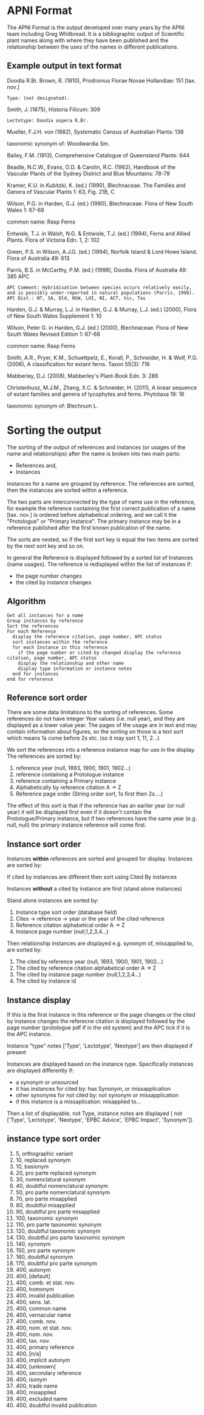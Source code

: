 APNI Format
===========

The APNI Format is the output developed over many years by the APNI team including Greg Whitbread. It is a bibliographic
output of Scientific plant names along with where they have been published and the relationship between the uses of the
 names in different publications.


Example output in text format
-----------------------------
 
Doodia R.Br.
Brown, R. (1810), Prodromus Florae Novae Hollandiae: 151 [tax. nov.]

    Type: (not designated).

Smith, J. (1875), Historia Filicum: 309

    Lectotype: Doodia aspera R.Br.

Mueller, F.J.H. von (1882), Systematic Census of Australian Plants: 138

taxonomic synonym of: Woodwardia Sm.

Bailey, F.M. (1913), Comprehensive Catalogue of Queensland Plants: 644

Beadle, N.C.W., Evans, O.D. & Carolin, R.C. (1962), Handbook of the Vascular Plants of the Sydney District and Blue Mountains: 78-79

Kramer, K.U. in Kubitzki, K. (ed.) (1990), Blechnaceae. The Families and Genera of Vascular Plants 1: 63, Fig. 21B, C

Wilson, P.G. in Harden, G.J. (ed.) (1990), Blechnaceae. Flora of New South Wales 1: 67-68

common name: Rasp Ferns

Entwisle, T.J. in Walsh, N.G. & Entwisle, T.J. (ed.) (1994), Ferns and Allied Plants. Flora of Victoria Edn. 1, 2: 102

Green, P.S. in Wilson, A.J.G. (ed.) (1994), Norfolk Island & Lord Howe Island. Flora of Australia 49: 613

Parris, B.S. in McCarthy, P.M. (ed.) (1998), Doodia. Flora of Australia 48: 385 APC

    APC Comment: Hybridisation between species occurs relatively easily, and is possibly under-reported in natural populations (Parris, 1998).
    APC Dist.: NT, SA, Qld, NSW, LHI, NI, ACT, Vic, Tas

Harden, G.J. & Murray, L.J. in Harden, G.J. & Murray, L.J. (ed.) (2000), Flora of New South Wales Supplement 1: 10

Wilson, Peter G. in Harden, G.J. (ed.) (2000), Blechnaceae. Flora of New South Wales Revised Edition 1: 67-68

common name: Rasp Ferns

Smith, A.R., Pryer, K.M., Schuettpelz, E., Korall, P., Schneider, H. & Wolf, P.G. (2006), A classification for extant ferns. Taxon 55(3): 716

Mabberley, D.J. (2008), Mabberley's Plant-Book Edn. 3: 286

Christenhusz, M.J.M., Zhang, X.C. & Schneider, H. (2011), A linear sequence of extant families and genera of lycophytes and ferns. Phytotaxa 19: 16

taxonomic synonym of: Blechnum L.


# Sorting the output

The sorting of the output of references and instances (or usages of the name and relationships) after the name is broken
into two main parts:

 * References and,
 * Instances

Instances for a name are grouped by reference.
The references are sorted, then the instances are sorted within a reference.
 
The two parts are interconnected by the type of name use in the reference, for example the reference containing the first
correct publication of a name [tax. nov.] is ordered before alphabetical ordering, and we call it the "Protologue" or 
"Primary Instance". The primary instance may be in a reference published after the first known publication of the name.

The sorts are nested, so if the first sort key is equal the two items are sorted by the next sort key and so on.

In general the Reference is displayed followed by a sorted list of Instances (name usages). The reference is 
redisplayed within the list of instances if:

 * the page number changes
 * the cited by instance changes

## Algorithm

    Get all instances for a name
    Group instances by reference
    Sort the references
    For each Reference
      display the reference citation, page number, APC status
      sort instances within the reference
      for each Instance in this reference
        if the page number or cited by changed display the reference citation, page number, APC status
        display the relationship and other name
        display type information or instance notes
      end for instances
    end for reference

## Reference sort order

There are some data limitations to the sorting of references. Some references do not have Integer Year values (i.e. null
year), and they are displayed as a lower value year. The pages of the usage are in text and may contain information about
figures, so the sorting on those is a text sort which means 1s come before 2s etc. (so it may sort 1, 11, 2...)

We sort the references into a reference instance map for use in the display. The references are sorted by:

 1. reference year (null, 1893, 1900, 1901, 1902...)
 2. reference containing a Protologue instance
 3. reference containing a Primary instance
 4. Alphabetically by reference citation A -> Z
 5. Reference page order (String order sort, 1s first then 2s....)

The effect of this sort is that if the reference has an earlier year (or null year) it will be displayed first even if it
doesn't contain the Protologue/Primary instance, but if two references have the same year (e.g. null, null) the primary 
instance reference will come first.

## Instance sort order

Instances **within** references are sorted and grouped for display. Instances are sorted by:

If cited by instances are different then sort using Cited By instances

Instances **without** a cited by instance are first (stand alone instances)

Stand alone instances are sorted by:

 1. Instance type sort order (database field)
 1. Cites -> reference -> year or the year of the cited reference
 1. Reference citation alphabetical order A -> Z
 1. Instance page number (null,1,2,3,4...)

Then relationship instances are displayed e.g. synonym of, missapplied to, are sorted by:

  1. The cited by reference year (null, 1893, 1900, 1901, 1902...)
  1. The cited by reference citation alphabetical order A -> Z
  1. The cited by instance page number (null,1,2,3,4...)
  1. The cited by instance id

## Instance display

If this is the first instance in this reference or the page changes or the cited by instance changes the referecne 
citation is displayed followed by the page number (protologue pdf if in the old system) and the APC tick if it is the 
APC instance.

Instance "type" notes ['Type', 'Lectotype', 'Neotype'] are then displayed if present

Instances are displayed based on the instance type. Specifically instances are displayed differently if:

 * a synonym or unsourced
 * it has instances for cited by: has Synonym, or missapplication
 * other synonyms for not cited by: not synonym or missapplication
 * if this instance is a missaplication: misapplied to...

Then a list of displayable, not Type, instance notes are displayed ( not ['Type', 'Lectotype', 'Neotype', 'EPBC Advice',
 'EPBC Impact', 'Synonym']).
 
## instance type sort order

 1. 5,   orthographic variant
 1. 10,  replaced synonym
 1. 10,  basionym
 1. 20,  pro parte replaced synonym
 1. 30,  nomenclatural synonym
 1. 40,  doubtful nomenclatural synonym
 1. 50,  pro parte nomenclatural synonym
 1. 70,  pro parte misapplied
 1. 80,  doubtful misapplied
 1. 90,  doubtful pro parte misapplied
 1. 100, taxonomic synonym
 1. 110, pro parte taxonomic synonym
 1. 120, doubtful taxonomic synonym
 1. 130, doubtful pro parte taxonomic synonym
 1. 140, synonym
 1. 150, pro parte synonym
 1. 160, doubtful synonym
 1. 170, doubtful pro parte synonym
 1. 400, autonym
 1. 400, [default]
 1. 400, comb. et stat. nov.
 1. 400, homonym
 1. 400, invalid publication
 1. 400, sens. lat.
 1. 400, common name
 1. 400, vernacular name
 1. 400, comb. nov.
 1. 400, nom. et stat. nov.
 1. 400, nom. nov.
 1. 400, tax. nov.
 1. 400, primary reference
 1. 400, [n/a]
 1. 400, implicit autonym
 1. 400, [unknown]
 1. 400, secondary reference
 1. 400, isonym
 1. 400, trade name
 1. 400, misapplied
 1. 400, excluded name
 1. 400, doubtful invalid publication
